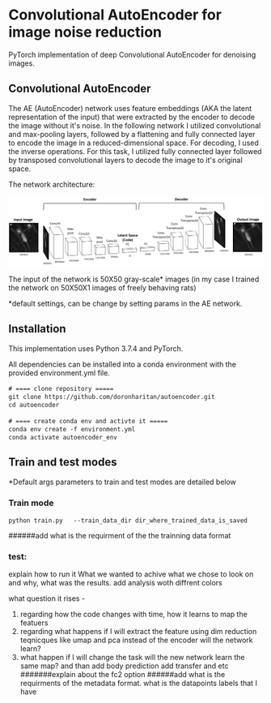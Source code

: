 # Convolutional AutoEncoder for image noise reduction
PyTorch implementation of deep Convolutional AutoEncoder for denoising images.

## Convolutional AutoEncoder
 The AE (AutoEncoder) network uses feature embeddings (AKA the latent representation of the input) that were extracted by the encoder to decode the image without it's noise.
 In the following network I utilized convolutional  and max-pooling layers, followed by a flattening and fully connected layer to encode the image in a reduced-dimensional space.
 For decoding, I used the inverse operations. For this task, I utilized fully connected layer followed by transposed convolutional layers to decode the image to it's original space.    

 The network architecture:
  <p align="center"><img src="https://github.com/doronharitan/autoencoder/blob/master/figuers/ae_model.jpg"></p>

The input of the network is 50X50 gray-scale* images (in my case I trained the network on 50X50X1 images of freely behaving rats) 

*default settings, can be change by setting params in the AE network.

## Installation
This implementation uses Python 3.7.4 and PyTorch.

All dependencies can be installed into a conda environment with the provided environment.yml file.
``` 
# ==== clone repository =====
git clone https://github.com/doronharitan/autoencoder.git
cd autoencoder

# ==== create conda env and activte it =====
conda env create -f environment.yml
conda activate autoencoder_env
```

##  Train and test modes
*Default args parameters to train and test modes are detailed below

### Train mode
```
python train.py   --train_data_dir dir_where_trained_data_is_saved    
```
 ######add what is the requirment of the the trainning data format 

### test:
explain how to run it 
What we wanted to achive 
what we chose to look on and why, 
what was the results.
add analysis woth diffrent colors 

what question it rises - 
1. regarding how the code changes with time, how it learns to map the featuers
2. regarding what happens if I will extract the feature using dim reduction teqnicques like umap and pca instead of the encoder will the network learn?
3. what happen if I will change the task will the new network learn the same map? 
and than add body prediction
add transfer and etc
 #######explain about the fc2 option
 ######add what is the requirments of the metadata format. what is the datapoints labels that I have
   
